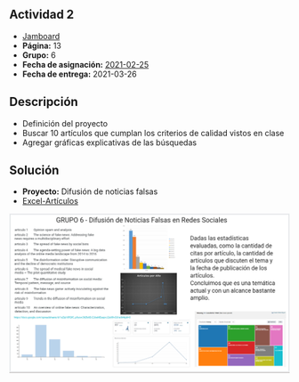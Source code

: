 ## Actividad 2

- [Jamboard](https://jamboard.google.com/d/1FdgDM_jB8o_nFfgzybEe-cQ5EIUp1-sg2hyddVTVIQs/viewer?ts=6037a5e9&f=5)
- **Página:** 13
- **Grupo:** 6
- **Fecha de asignación:** [2021-02-25](../../class_notes/2021_02_25.md)
- **Fecha de entrega:** 2021-03-26

## Descripción

- Definición del proyecto
- Buscar 10 artículos que cumplan los criterios de calidad vistos en clase
- Agregar gráficas explicativas de las búsquedas

## Solución

- **Proyecto:** Difusión de noticias falsas
- [Excel-Artículos](https://docs.google.com/spreadsheets/d/1eZqHiIRQfC_p9yow3Xj5s6D-ZJbeMEeapvJ2zdI9vG8/edit?usp=sharing)

![Artículos proyecto](01.png)